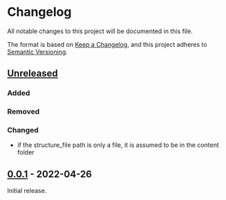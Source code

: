 # Changelog
All notable changes to this project will be documented in this file.

The format is based on [Keep a Changelog](https://keepachangelog.com/en/1.0.0/),
and this project adheres to [Semantic Versioning](https://semver.org/spec/v2.0.0.html).

## [Unreleased]

### Added

### Removed

### Changed
* if the structure_file path is only a file, it is assumed to be in the content folder 

## [0.0.1] - 2022-04-26

Initial release.

[Unreleased]: https://github.com/fmatter/pylingdocs/compare/v1.0.0...HEAD
[0.0.1]: https://github.com/fmatter/pylingdocs/releases/tag/v0.0.1
